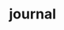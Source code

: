 # journal 
                
                                                            
                                                     
